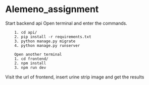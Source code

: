 # Alemeno_assignment

Start backend api
Open terminal and enter the commands.


``` 
    1. cd api/ 
    2. pip install -r requirements.txt
    3. python manage.py migrate
    4. python manage.py runserver
```

```
    Open another terminal
    1. cd frontend/
    2. npm install
    3. npm run dev

```

Visit the url of frontend, insert urine strip image and get the results
